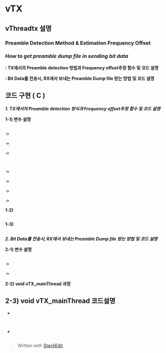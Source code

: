 # vTX
## vThreadtx 설명
### **Preamble Detection Method & Estimation Frequency Offset**

### ***How to get preamble dump file in sending bit data***

**: TX에서의 Preamble detection 방법과 Frequency offset추정 함수 및 코드 설명**

**: Bit Data를 전송시, RX에서 보내는 Preamble Dump file 받는 방법 및 코드 설명**


## 코드 구현 ( C )

***1. TX에서의 Preamble detection 방식과 Frequency offset추정  함수 및 코드 설명***

**1-1) 변수 설명**
``` 

``` 
→  

→ 

→ 

``` 
				
```
→ 

→ 

→ 

→ 



**1-2)**

> 
>
>
>
> 
> 
> 
```

```


**1-3)**

> 
>
> 
 
```

```


***2. Bit Data를 전송시, RX에서 보내는 Preamble Dump file 받는 방법 및 코드 설명***

**2-1) 변수 설명**
``` 

```
→ 

→ 

**2-2) void vTX_mainThread 과정**
![]()

**2-3) void vTX_mainThread 코드설명**
-  
- 
> 
> 
> 
```
	
```
- 

>  
>  
>  
>  
>  
```

```

> Written with [StackEdit](https://stackedit.io/).
